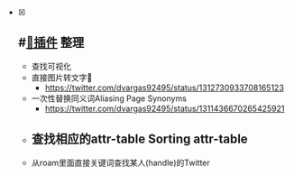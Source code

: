 - [x] #[🎫插件](🎫插件.md) 整理 
    - 
    - 查找可视化
    - 直接图片转文字🤯 
        - https://twitter.com/dvargas92495/status/1312730933708165123
    - 一次性替换同义词Aliasing Page Synonyms
        - https://twitter.com/dvargas92495/status/1311436670265425921
    - 查找相应的attr-table Sorting attr-table
        - 
    - 从roam里面直接关键词查找某人(handle)的Twitter

